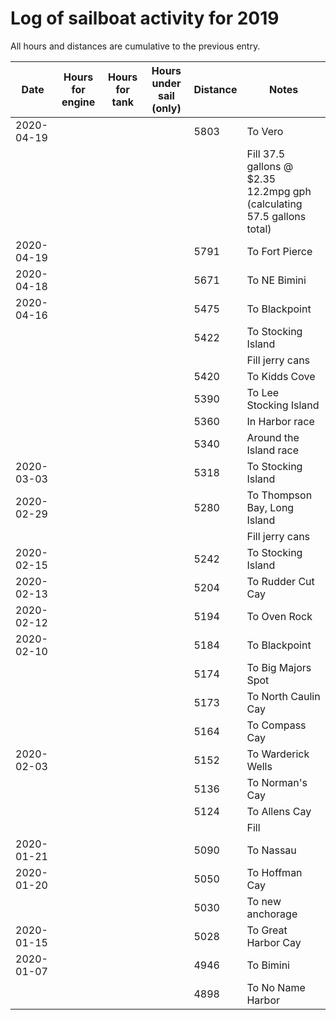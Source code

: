 # Log of sailboat activity for 2019 #

All hours and distances are cumulative to the previous entry.

| Date | Hours for engine | Hours for tank | Hours under sail (only) | Distance | Notes |
| --- | --- | --- | --- | --- | --- |
| 2020-04-19 |  |  |  | 5803 | To Vero |
|  |  |  |  |  | Fill 37.5 gallons @ $2.35 12.2mpg gph (calculating 57.5 gallons total) |
| 2020-04-19 |  |  |  | 5791 | To Fort Pierce |
| 2020-04-18 |  |  |  | 5671 | To NE Bimini |
| 2020-04-16 |  |  |  | 5475 | To Blackpoint |
|  |  |  |  | 5422 | To Stocking Island |
|  |  |  |  |  | Fill jerry cans |
|  |  |  |  | 5420 | To Kidds Cove |
|  |  |  |  | 5390 | To Lee Stocking Island |
|  |  |  |  | 5360 | In Harbor race |
|  |  |  |  | 5340 | Around the Island race |
| 2020-03-03 |  |  |  | 5318 | To Stocking Island |
| 2020-02-29 |  |  |  | 5280 | To Thompson Bay, Long Island |
|  |  |  |  |  | Fill jerry cans |
| 2020-02-15 |  |  |  | 5242 | To Stocking Island |
| 2020-02-13 |  |  |  | 5204 | To Rudder Cut Cay |
| 2020-02-12 |  |  |  | 5194 | To Oven Rock |
| 2020-02-10 |  |  |  | 5184 | To Blackpoint |
|  |  |  |  | 5174 | To Big Majors Spot |
|  |  |  |  | 5173 | To North Caulin Cay |
|  |  |  |  | 5164 | To Compass Cay |
| 2020-02-03 |  |  |  | 5152 | To Warderick Wells |
|  |  |  |  | 5136 | To Norman's Cay |
|  |  |  |  | 5124 | To Allens Cay |
|  |  |  |  |  | Fill |
| 2020-01-21 |  |  |  | 5090 | To Nassau |
| 2020-01-20 |  |  |  | 5050 | To Hoffman Cay |
|  |  |  |  | 5030 | To new anchorage |
| 2020-01-15 |  |  |  | 5028 | To Great Harbor Cay |
| 2020-01-07 |  |  |  | 4946 | To Bimini |
|  |  |  |  | 4898 | To No Name Harbor |
